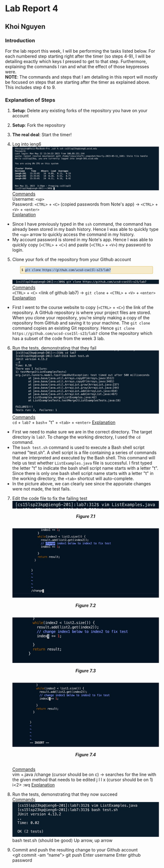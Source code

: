 # Lab Report 4
## Khoi Nguyen
### Introduction
For the lab report this week, I will be performing the tasks listed below. For each numbered step starting right after the timer (so steps 4-9), I will be detailing exactly which keys I pressed to get to that step. Furthermore, explaining the commands I ran and what the effect of those keypresses were. <br>
**NOTE**: The commands and steps that I am detailing in this report will mostly be focused on steps that are starting after the timer as explained above. This includes step 4 to 9. <br>

### Explanation of Steps
1. **Setup**: Delete any existing forks of the repository you have on your account
2. **Setup**: Fork the repository
3. **The real deal**: Start the timer!

4. Log into ieng6 <br>
![image](lab4_1.jpg)<br>
<u> Commands </u> <br>
Username: `<up>` <br>
Password: `<CTRL>` + `<C>` (copied passwords from Note's app) -> `<CTRL>` + `<V>` + `<enter>` <br>
<u> Explanation </u> <br>
- Since I have previously typed in the `ssh` command, the command has already been stored in my bash history. Hence I was able to quickly type the `<up>` arrow to quickly access the command in my history.
- My account password is stored in my Note's app. Hence I was able to quickly copy (`<CTRL>` + `<C>`) and paste (`<CTRL>` + `<V>`) my password to login.

5. Clone your fork of the repository from your Github account <br>
![image](lab4_2.1.jpg)<br>
![image](lab4_2.2.jpg)<br>
<u> Commands </u> <br>
`<CTRL>` + `<C>` <link of github lab7) -> `git clone` +  `<CTRL>` + `<V>` + `<enter>`
<u> Explanation </u> <br>
- First I went to the course website to copy (`<CTRL>` + `<C>`) the link of the repository. A GitHub repository is where your project files are stored. When you clone your repository, you’re simply making a copy of the repository from GitHub and saving it to your machine. The `git clone` command copies an existing Git repository. Hence `git clone https://github.com/ucsd-cse15l-s23/lab7` clone the repository which has a subset of the code from the week 3 lab. 

6. Run the tests, demonstrating that they fail <br>
![image](lab4_3.jpg)<br>
<u> Commands </u> <br>
`cd` + `lab7` + `bash`+ "t" + `<tab>` + `<enter>`
<u> Explanation </u> <br>
- First we need to make sure we are in the correct directory. The target directory is `lab7`. To change the working directory, I used the `cd` command.
- The `bash test.sh` command is used to execute a Bash shell script named "test.sh". A shell script is a file containing a series of commands that are interpreted and executed by the Bash shell. This command will help us test whether `ListExamples.java` file is successful. I first typed the letter "t" to indicate the bash shell script name starts with a letter "t". Since there is only one bash shell script name starts with a letter "t" in the working directory, the `<tab>` shortcut will auto-complete.
- In the picture above, we can clearly see since the apporiate changes were not made, the test fails.

7. Edit the code file to fix the failing test <br>
![image](lab4_6.4.jpg)<br>
***<p style="text-align: center;">Figure 7.1</p>*** <br>
![image](lab4_6.1.jpg)<br>
***<p style="text-align: center;">Figure 7.2</p>*** <br>
![image](lab4_6.2.jpg)<br>
***<p style="text-align: center;">Figure 7.3</p>*** <br>
![image](lab4_6.3.jpg)<br>
***<p style="text-align: center;">Figure 7.4</p>*** <br>
<u> Commands </u> <br>
vim <tab> +.java
/change<enter> (cursor should be on c) -> searches for the line with the given method that needs to be edited
j l l  x (cursor should be on 1) 
i<2> <escape> :wq <enter>
<u> Explanation </u> <br>
  
8. Run the tests, demonstrating that they now succeed <br>
<u> Commands </u> <br>
![image](lab4_4.jpg) <br> 
bash test.sh (should be good)
Up arrow, up arrow

9. Commit and push the resulting change to your Github account <br>
<git commit -am “name”>
git push
Enter username
Enter github password


